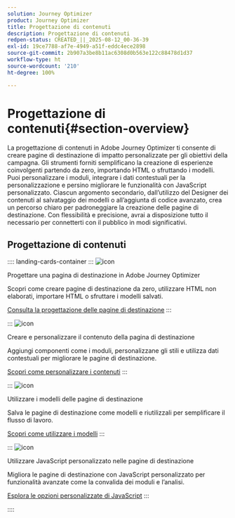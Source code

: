 ```yaml
---
solution: Journey Optimizer
product: Journey Optimizer
title: Progettazione di contenuti
description: Progettazione di contenuti
redpen-status: CREATED_||_2025-08-12_00-36-39
exl-id: 19ce7788-af7e-4949-a51f-eddc4ece2898
source-git-commit: 2b907a3be8b11ac6308d0b563e122c88478d1d37
workflow-type: ht
source-wordcount: '210'
ht-degree: 100%

---
```


# Progettazione di contenuti{#section-overview}

La progettazione di contenuti in Adobe Journey Optimizer ti consente di creare pagine di destinazione di impatto personalizzate per gli obiettivi della campagna. Gli strumenti forniti semplificano la creazione di esperienze coinvolgenti partendo da zero, importando HTML o sfruttando i modelli. Puoi personalizzare i moduli, integrare i dati contestuali per la personalizzazione e persino migliorare le funzionalità con JavaScript personalizzato. Ciascun argomento secondario, dall’utilizzo del Designer dei contenuti al salvataggio dei modelli o all’aggiunta di codice avanzato, crea un percorso chiaro per padroneggiare la creazione delle pagine di destinazione. Con flessibilità e precisione, avrai a disposizione tutto il necessario per connetterti con il pubblico in modi significativi.

## Progettazione di contenuti

:::: landing-cards-container
:::
![icon](https://cdn.experienceleague.adobe.com/icons/circle-play.svg)

Progettare una pagina di destinazione in Adobe Journey Optimizer

Scopri come creare pagine di destinazione da zero, utilizzare HTML non elaborati, importare HTML o sfruttare i modelli salvati.

[Consulta la progettazione delle pagine di destinazione](../using/landing-pages/design-lp.md)
:::

:::
![icon](https://cdn.experienceleague.adobe.com/icons/puzzle-piece.svg)

Creare e personalizzare il contenuto della pagina di destinazione

Aggiungi componenti come i moduli, personalizzane gli stili e utilizza dati contestuali per migliorare le pagine di destinazione.

[Scopri come personalizzare i contenuti](../using/landing-pages/lp-content.md)
:::

:::
![icon](https://cdn.experienceleague.adobe.com/icons/list-check.svg)

Utilizzare i modelli delle pagine di destinazione

Salva le pagine di destinazione come modelli e riutilizzali per semplificare il flusso di lavoro.

[Scopri come utilizzare i modelli](../using/landing-pages/lp-templates.md)
:::

:::
![icon](https://cdn.experienceleague.adobe.com/icons/code-branch.svg?lang=it)

Utilizzare JavaScript personalizzato nelle pagine di destinazione

Migliora le pagine di destinazione con JavaScript personalizzato per funzionalità avanzate come la convalida dei moduli e l’analisi.

[Esplora le opzioni personalizzate di JavaScript](../using/landing-pages/lp-custom-js.md)
:::

::::
